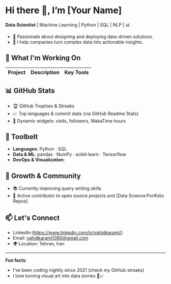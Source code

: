 # Hi there 👋, I’m [Your Name]
**Data Scientist** | Machine Learning | Python | SQL | NLP | 📊

- 🚀 Passionate about designing and deploying data-driven solutions.
- 🧠 I help companies turn complex data into actionable insights.

## 🎯 What I'm Working On
| Project | Description | Key Tools |
|--------|-------------|------------|


## 📊 GitHub Stats
- 🏆 GitHub Trophies & Streaks
- 📈 Top languages & commit stats (via GitHub Readme Stats)
- 🔢 Dynamic widgets: visits, followers, WakaTime hours

## 🧰 Toolbelt
- **Languages**: Python · SQL  
- **Data & ML**: pandas · NumPy · scikit‑learn · Tensorflow
- **DevOps & Visualization**:

## 🌱 Growth & Community
- 📚 Currently improving query writing skills
- 🤝 Active contributor to open source projects and [Data Science Portfolio Repos]  


## 📫 Let's Connect
- LinkedIn:(https://www.linkedin.com/in/vahidkarami/) 
- Email: vahidkarami1380@gmail.com  
- 🌍 Location: Tehran, Iran 

---

**Fun facts**:  
- I’ve been coding nightly since 2021 (check my GitHub streaks)  
- I love turning visual art into data stories 🎨📈


